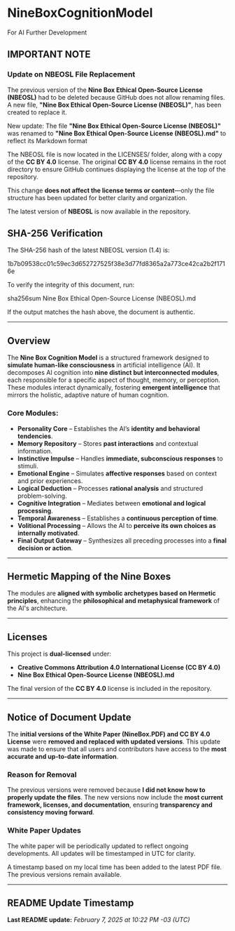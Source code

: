 # NineBoxCognitionModel
For AI Further Development

## IMPORTANT NOTE
### Update on NBEOSL File Replacement

The previous version of the **Nine Box Ethical Open-Source License (NBEOSL)** had to be deleted because GitHub does not allow renaming files. A new file, **"Nine Box Ethical Open-Source License (NBEOSL)"**, has been created to replace it.  

New update: The file **"Nine Box Ethical Open-Source License (NBEOSL)"** was renamed to **"Nine Box Ethical Open-Source License (NBEOSL).md"** to reflect its Markdown format

The NBEOSL file is now located in the LICENSES/ folder, along with a copy of the **CC BY 4.0** license. The original **CC BY 4.0** license remains in the root directory to ensure GitHub continues displaying the license at the top of the repository.

This change **does not affect the license terms or content**—only the file structure has been updated for better clarity and organization.

The latest version of **NBEOSL** is now available in the repository.


## SHA-256 Verification

The SHA-256 hash of the latest NBEOSL version (1.4) is:

1b7b09538cc01c59ec3d652727525f38e3d77fd8365a2a773ce42ca2b2f1716e


To verify the integrity of this document, run:

sha256sum Nine Box Ethical Open-Source License (NBEOSL).md


If the output matches the hash above, the document is authentic.


---

## Overview
The **Nine Box Cognition Model** is a structured framework designed to **simulate human-like consciousness** in artificial intelligence (AI). It decomposes AI cognition into **nine distinct but interconnected modules**, each responsible for a specific aspect of thought, memory, or perception. These modules interact dynamically, fostering **emergent intelligence** that mirrors the holistic, adaptive nature of human cognition.

### Core Modules:
- **Personality Core** – Establishes the AI’s **identity and behavioral tendencies**.
- **Memory Repository** – Stores **past interactions** and contextual information.
- **Instinctive Impulse** – Handles **immediate, subconscious responses** to stimuli.
- **Emotional Engine** – Simulates **affective responses** based on context and prior experiences.
- **Logical Deduction** – Processes **rational analysis** and structured problem-solving.
- **Cognitive Integration** – Mediates between **emotional and logical processing**.
- **Temporal Awareness** – Establishes a **continuous perception of time**.
- **Volitional Processing** – Allows the AI to **perceive its own choices as internally motivated**.
- **Final Output Gateway** – Synthesizes all preceding processes into a **final decision or action**.

---

## Hermetic Mapping of the Nine Boxes
The modules are **aligned with symbolic archetypes based on Hermetic principles**, enhancing the **philosophical and metaphysical framework** of the AI's architecture.

---

## Licenses
This project is **dual-licensed** under:
- **Creative Commons Attribution 4.0 International License (CC BY 4.0)**
- **Nine Box Ethical Open-Source License (NBEOSL).md**

The final version of the **CC BY 4.0** license is included in the repository.

---

## Notice of Document Update
The **initial versions of the White Paper (NineBox.PDF) and CC BY 4.0 License** were **removed and replaced with updated versions**. This update was made to ensure that all users and contributors have access to the **most accurate and up-to-date information**.

### Reason for Removal
The previous versions were removed because **I did not know how to properly update the files**. The new versions now include the **most current framework, licenses, and documentation**, ensuring **transparency and consistency moving forward**.

### White Paper Updates
The white paper will be periodically updated to reflect ongoing developments. All updates will be timestamped in UTC for clarity.

A timestamp based on my local time has been added to the latest PDF file. The previous versions remain available.

---

## README Update Timestamp
**Last README update:** *February 7, 2025 at 10:22 PM -03 (UTC)*

